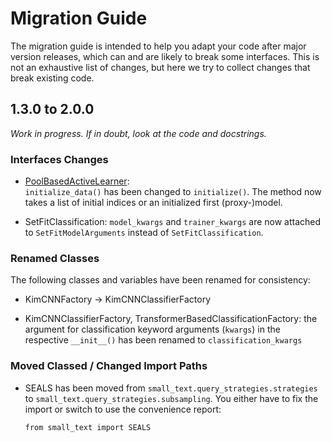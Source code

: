 # Migration Guide

The migration guide is intended to help you adapt your code after major version releases, which can and are likely to break some interfaces. 
This is not an exhaustive list of changes, but here we try to collect changes that break existing code.

## 1.3.0 to 2.0.0

*Work in progress. If in doubt, look at the code and docstrings.*

### Interfaces Changes
- [PoolBasedActiveLearner](https://small-text.readthedocs.io/en/latest/api/active_learner.html#activelearner-api):  
  `initialize_data()` has been changed to `initialize()`. The method now takes a list of initial indices or an initialized first (proxy-)model.

- SetFitClassification: `model_kwargs` and `trainer_kwargs` are now attached to `SetFitModelArguments` instead of `SetFitClassification`.

### Renamed Classes

The following classes and variables have been renamed for consistency:

- KimCNNFactory -> KimCNNClassifierFactory

- KimCNNClassifierFactory, TransformerBasedClassificationFactory: the argument for classification keyword arguments (`kwargs`) in the respective `__init__()` has been renamed to `classification_kwargs`

### Moved Classed / Changed Import Paths

- SEALS has been moved from `small_text.query_strategies.strategies` to `small_text.query_strategies.subsampling`. You either have to fix the import or switch to use the convenience report:
  ```
  from small_text import SEALS
  ```
